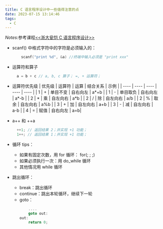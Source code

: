 ```yaml
---
title: C 语言程序设计中一些值得注意的点
date: 2023-07-15 13:14:46
tags:
  - C
---
```


_Notes_:参考课程[<<浙大瓮恺 C 语言程序设计>>](https://space.bilibili.com/1355742754)

<!--more-->

- scanf() 中格式字符中的字符是必须输入的：
  ```C
      scanf("print %d", &a) //终端中输入必须是 "print xxx"
  ```
- 运算符和算子
  ```C
    a = b + c // a, b, c 算子； =, + 运算符；
  ```
- 运算符优先级
  | 优先级 | 运算符 | 运算 | 结合关系 | 示例 |
  | ---- | ---- | ---- | ---- | ---- |
  | 1 | + | 单目不变 | 自右向左 | a*+b |
  | 1 | - | 单目取负 | 自右向左 | a*-b |
  | 2 | \* | 乘 | 自左向右 | a\*b |
  | 2 | / | 除 | 自左向右 | a/b |
  | 2 | % | 取余 | 自左向右 | a%b |
  | 3 | + | 加 | 自左向右 | a+b |
  | 3 | - | 减 | 自左向右 | a-b |
  | 4 | = | 赋值 | 自右向左 | a=b|

- a++ 和 ++a
  ```C
    ++1; // 返回结果 2；并实现 +1 功能；
    1++; // 返回结果 1；并实现 +1 功能；
  ```
- 循环 tips：
  - 如果有固定次数，用 for 循环： for(; ; ;)
  - 如果必须执行一次：用 do_while 循环
  - 其他情况用 while 循环
- 跳出循环：
  - break：跳出循环
  - continue：跳出本轮循环，继续下一轮
  - goto：
    ```C
        ....
        goto out:
    out:
        return 0;
    ```
